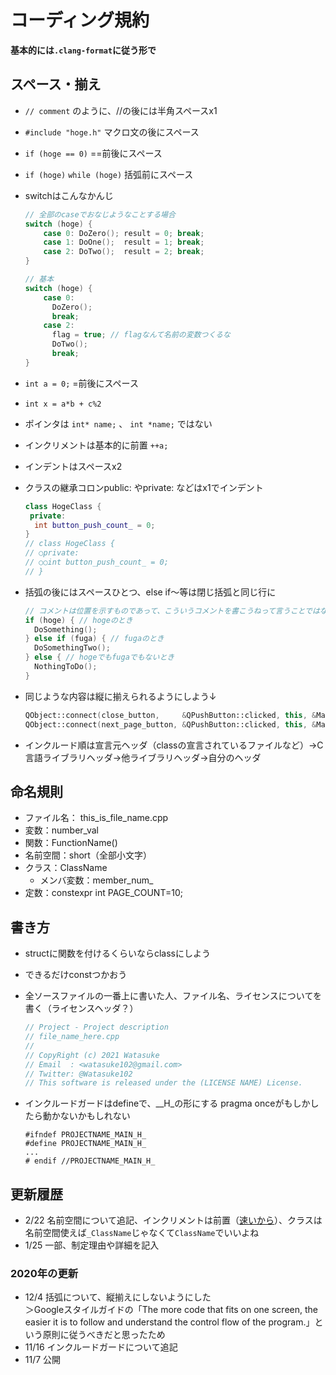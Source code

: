 # コーディング規約
**基本的には`.clang-format`に従う形で**

## スペース・揃え
- `// comment` のように、//の後には半角スペースx1
- `#include "hoge.h"` マクロ文の後にスペース
- `if (hoge == 0)` ==前後にスペース
- `if (hoge)` `while (hoge)` 括弧前にスペース
- switchはこんなかんじ

    ```cpp
    // 全部のcaseでおなじようなことする場合
    switch (hoge) {
        case 0: DoZero(); result = 0; break;
        case 1: DoOne();  result = 1; break;
        case 2: DoTwo();  result = 2; break;
    }
    ```

    ```cpp
    // 基本
    switch (hoge) {
        case 0:
          DoZero();
          break;
        case 2:
          flag = true; // flagなんて名前の変数つくるな
          DoTwo();
          break;
    }
    ```

- `int a = 0;` =前後にスペース
- `int x = a*b + c%2`
- ポインタは `int* name;` 、 `int *name;` ではない
- インクリメントは基本的に前置 `++a;`
- インデントはスペースx2
- クラスの継承コロンpublic: やprivate: などはx1でインデント

    ```cpp
    class HogeClass {
     private:
      int button_push_count_ = 0;
    }
    // class HogeClass {
    // ○private:
    // ○○int button_push_count_ = 0;
    // }
    ```

- 括弧の後にはスペースひとつ、else if〜等は閉じ括弧と同じ行に

    ```cpp
    // コメントは位置を示すものであって、こういうコメントを書こうねって言うことではない
    if (hoge) { // hogeのとき
      DoSomething();
    } else if (fuga) { // fugaのとき
      DoSomethingTwo();
    } else { // hogeでもfugaでもないとき
      NothingToDo();
    }
    ```

- 同じような内容は縦に揃えられるようにしよう↓

    ```cpp
    QObject::connect(close_button,     &QPushButton::clicked, this, &MainPage::AskExit_);
    QObject::connect(next_page_button, &QPushButton::clicked, this, &MainPage::NextPage_);
    ```

- インクルード順は宣言元ヘッダ（classの宣言されているファイルなど）→C言語ライブラリヘッダ→他ライブラリヘッダ→自分のヘッダ


## 命名規則
- ファイル名： this_is_file_name.cpp
- 変数：number_val
- 関数：FunctionName()
- 名前空間：short（全部小文字）
- クラス：ClassName
    - メンバ変数：member_num_
- 定数：constexpr int PAGE_COUNT=10;


## 書き方
- structに関数を付けるくらいならclassにしよう
- できるだけconstつかおう
- 全ソースファイルの一番上に書いた人、ファイル名、ライセンスについてを書く（ライセンスヘッダ？）

    ```cpp
    // Project - Project description
    // file_name_here.cpp
    //
    // CopyRight (c) 2021 Watasuke
    // Email  : <watasuke102@gmail.com>
    // Twitter: @Watasuke102
    // This software is released under the (LICENSE NAME) License.
    ```
- インクルードガードはdefineで、<PROJECT>_<FILE>_H_の形にする
  pragma onceがもしかしたら動かないかもしれない
    ```
    #ifndef PROJECTNAME_MAIN_H_
    #define PROJECTNAME_MAIN_H_
    ...
    # endif //PROJECTNAME_MAIN_H_
    ```

## 更新履歴   
- 2/22 名前空間について追記、インクリメントは前置（[速いから](https://twitter.com/Watasuke102/status/1363686417105260544)）、クラスは名前空間使えば`_ClassName`じゃなくて`ClassName`でいいよね
- 1/25 一部、制定理由や詳細を記入
### 2020年の更新
- 12/4 括弧について、縦揃えにしないようにした  
＞Googleスタイルガイドの「The more code that fits on one screen, the easier it is to follow and understand the control flow of the program.」という原則に従うべきだと思ったため  
- 11/16 インクルードガードについて追記  
- 11/7 公開  